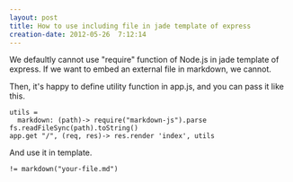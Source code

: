 ```yaml
---
layout: post
title: How to use including file in jade template of express
creation-date: 2012-05-26  7:12:14
---
```

We defaultly cannot use "require" function of Node.js in jade template of express.
If we want to embed an external file in markdown, we cannot.

Then, it's happy to define utility function in app.js, and you can pass it like this.

    utils =
      markdown: (path)-> require("markdown-js").parse fs.readFileSync(path).toString()
    app.get "/", (req, res)-> res.render 'index', utils

And use it in template.

    != markdown("your-file.md")
